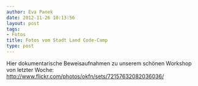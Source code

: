 ```yaml
---
author: Eva Panek
date: 2012-11-26 10:13:56
layout: post
tags:
- Fotos
title: Fotos vom Stadt Land Code-Camp
type: post
---
```


Hier dokumentarische Beweisaufnahmen zu unserem schönen Workshop von letzter Woche: <http://www.flickr.com/photos/okfn/sets/72157632082036036/>